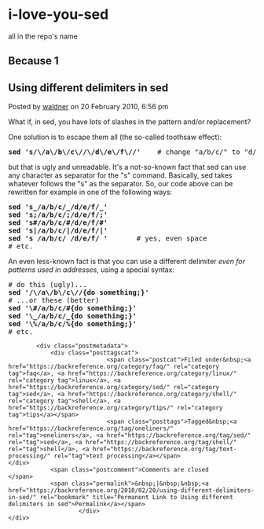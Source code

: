 # i-love-you-sed

all in the repo's name


## Because 1


<div class="post-8 post type-post status-publish format-standard hentry category-faq category-linux category-sed category-shell category-tips tag-oneliners tag-sed tag-shell tag-text-processing" id="post-8">
			<h2 class="posttitle">Using different delimiters in sed</h2>
			<div class="postmetadata">
								Posted by&nbsp;<span class="postauthor"><a href="https://backreference.org/myob/myob/" title="Posts by waldner" rel="author">waldner</a></span> on								<span class="postdate">20 February 2010, 6:56 pm</span>
			</div>
			<div class="postentry">
				<p>What if, in sed, you have lots of slashes in the pattern and/or replacement?</p>
<p>One solution is to escape them all (the so-called toothsaw effect):</p>
<pre><strong>sed 's/\/a\/b\/c\//\/d\/e\/f\//'</strong>    # change "a/b/c/" to "d/e/f/"</pre>
<p>but that is ugly and unreadable. It's a not-so-known fact that sed can use any character as separator for the "s" command. Basically, sed takes whatever follows the "s" as the separator. So, our code above can be rewritten for example in one of the following ways:</p>
<pre><strong>sed 's_/a/b/c/_/d/e/f/_'
sed 's;/a/b/c/;/d/e/f/;'
sed 's#/a/b/c/#/d/e/f/#'
sed 's|/a/b/c/|/d/e/f/|'
sed 's /a/b/c/ /d/e/f/ '</strong>       # yes, even space
# etc.</pre>
<p>An even less-known fact is that you can use a different delimiter <em>even for patterns used in addresses</em>, using a special syntax:</p>
<pre># do this (ugly)...
<strong>sed '/\/a\/b\/c\//{do something;}'</strong>
# ...or these (better)
<strong>sed <span>'\#/a/b/c/#{do something;}'
sed </span><span>'\_/a/b/c/_{do something;}'
sed </span><span>'\%/a/b/c/%{do something;}'</span></strong>
# etc.</pre>
							</div>
	
			<div class="postmetadata">
				<div class="posttagscat">
								<span class="postcat">Filed under&nbsp;<a href="https://backreference.org/category/faq/" rel="category tag">faq</a>, <a href="https://backreference.org/category/linux/" rel="category tag">linux</a>, <a href="https://backreference.org/category/sed/" rel="category tag">sed</a>, <a href="https://backreference.org/category/shell/" rel="category tag">shell</a>, <a href="https://backreference.org/category/tips/" rel="category tag">tips</a></span>
								<span class="posttags">Tagged&nbsp;<a href="https://backreference.org/tag/oneliners/" rel="tag">oneliners</a>, <a href="https://backreference.org/tag/sed/" rel="tag">sed</a>, <a href="https://backreference.org/tag/shell/" rel="tag">shell</a>, <a href="https://backreference.org/tag/text-processing/" rel="tag">text processing</a></span>				</div>
				<span class="postcomment">Comments are closed								</span>
				<span class="permalink">&nbsp;|&nbsp;&nbsp;<a href="https://backreference.org/2010/02/20/using-different-delimiters-in-sed/" rel="bookmark" title="Permanent Link to Using different delimiters in sed">Permalink</a></span>
						</div>
	</div>
